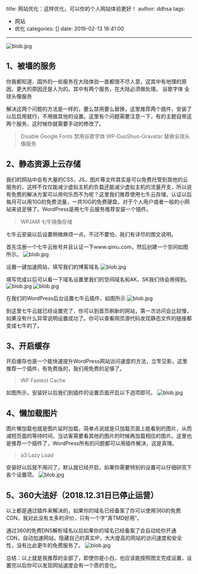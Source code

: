 title: 网站优化：这样优化，可以你的个人网站体验更好！
author: ddhsa
tags:
  - 网站
  - 优化
categories: []
date: 2019-02-13 16:41:00
---
![blob.jpg](http://cdn.pidaye.top/youhuawangzhan.jpg)
## 1、被墙的服务

你我都知道，国外的一些服务在大陆体验一直都很不尽人意，这其中有地理的原因，更大的原因还是人为的。其中有两个服务，在大陆必须做处理。
谷歌字体
全球头像服务

解决这两个问题的方法是一样的，要么禁用要么替换，这里推荐两个插件，安装了以后启用就行，不用做其他的设置。这里有个问题需要注意一下，有的主题自带这两个服务，这时候你就需要手动的修改了。
>Disable Google Fonts 禁用谷歌字体
>WP-DuoShuo-Gravatar 替换全球头像服务

## 2、静态资源上云存储

我们的网站中会有大量的CSS，JS，图片等文件其实是可以免费托管到其他的云服务的，这样不仅仅能减少虚拟主机的负载还能减少虚拟主机的流量开支，所以说有免费的解决方案可以用何乐而不为呢？这里我们推荐使用七牛云存储，认证以后每月可以用10G的免费流量，一共10G的免费硬盘，对于个人用户或者一般的小网站来说足够了。WordPress是用七牛云服务推荐安装一个插件。
>WPJAM 七牛镜像存储

七牛云安装以后设置稍微麻烦一点，不过不要怕，我们有详尽的图文说明。

首先注册一个七牛云账号并且认证一下www.qiniu.com，然后创建一个空间如图所示。
![blob.jpg](https://i.loli.net/2019/02/13/5c63b53d0cdfd.jpg)

设置一键加速网站，填写我们的博客域名
![blob.jpg](https://i.loli.net/2019/02/13/5c63b565c5913.jpg)

填写完成以后可以看一下域名设置里我们的空间域名和AK，SK我们待会用得到。
![blob.jpg](https://i.loli.net/2019/02/13/5c63b585ece6e.jpg)
![blob.jpg](https://i.loli.net/2019/02/13/5c63b59bbf6f4.jpg)

在我们的WordPress后台设置七牛云插件，如图所示
![blob.jpg](https://i.loli.net/2019/02/13/5c63b5b01d766.jpg)

到这里七牛云就已经设置完了，你可以到首页刷新的网站，第一次访问会比较慢，如果没有什么异常说明设置成功了。你可以查看网页源代码发现静态文件的链接都变成七牛的了。

## 3、开启缓存

开启缓存也是一个能快速提升WordPress网站访问速度的方法，立竿见影，这里推荐一个插件，有免费版的，我们用免费的足够了。
>WP Fastest Cache

如图所示，安装好以后我们到插件的设置页面开启以下选项即可。
![blob.jpg](https://i.loli.net/2019/02/13/5c63b5d004409.jpg)



## 4、懒加载图片

图片懒加载也就是图片延时加载，简单点说就是只加载页面上能看到的图片，从而减短页面的等待时间，当访客需要看其他的图片的时候再加载相应的图片。这里也是推荐一个插件了，WordPress所有的问题都可以用插件解决，这是真理。
>a3 Lazy Load

安装好以后就不用问了，默认就已经开启，如果你需要特别的设置可以仔细研究下各个设置项。
![blob.jpg](https://i.loli.net/2019/02/13/5c63b5e8a7d99.jpg)


## 5、360大法好（2018.12.31日已停止运营）

以上都是通过插件来解决的，如果你的域名已经备案了你可以使用360的免费CDN，我对此没有太多的评价，只有一个字“真TMD好用”。

通过360的免费DNS解析域名以后如果你的域名已经备案了会自动给你开通CDN，自动加速网站，隐藏自己的真实IP，大大提高的网站的访问速度和安全性，没有比此更牛的免费服务了。
![blob.jpg](https://i.loli.net/2019/02/13/5c63b5fdd463b.jpg)




总结：以上就是我推荐的全部了，即使你是小白，也应该能按照图文完成设置，设置完以后你可以发现网站速度会有一个质的变化。